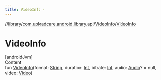 ```yaml
---
title: VideoInfo -
---
```

//[library](../../index.md)/[com.uploadcare.android.library.api](../index.md)/[VideoInfo](index.md)/[VideoInfo](-video-info.md)



# VideoInfo  
[androidJvm]  
Content  
fun [VideoInfo](-video-info.md)(format: [String](https://kotlinlang.org/api/latest/jvm/stdlib/kotlin/-string/index.html), duration: [Int](https://kotlinlang.org/api/latest/jvm/stdlib/kotlin/-int/index.html), bitrate: [Int](https://kotlinlang.org/api/latest/jvm/stdlib/kotlin/-int/index.html), audio: [Audio](../-audio/index.md)? = null, video: [Video](../-video/index.md))  



